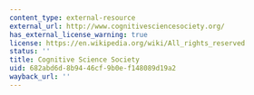 ```yaml
---
content_type: external-resource
external_url: http://www.cognitivesciencesociety.org/
has_external_license_warning: true
license: https://en.wikipedia.org/wiki/All_rights_reserved
status: ''
title: Cognitive Science Society
uid: 682abd6d-8b94-46cf-9b0e-f148089d19a2
wayback_url: ''
---
```


